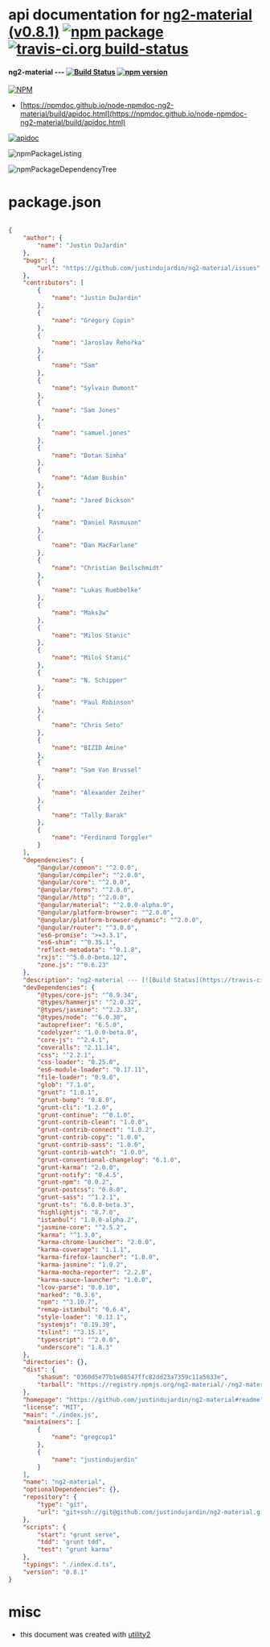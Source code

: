 # api documentation for  [ng2-material (v0.8.1)](https://github.com/justindujardin/ng2-material#readme)  [![npm package](https://img.shields.io/npm/v/npmdoc-ng2-material.svg?style=flat-square)](https://www.npmjs.org/package/npmdoc-ng2-material) [![travis-ci.org build-status](https://api.travis-ci.org/npmdoc/node-npmdoc-ng2-material.svg)](https://travis-ci.org/npmdoc/node-npmdoc-ng2-material)
#### ng2-material --- [![Build Status](https://travis-ci.org/justindujardin/ng2-material.svg?branch=master)](https://travis-ci.org/justindujardin/ng2-material) [![npm version](https://badge.fury.io/js/ng2-material.svg)](http://badge.fury.io/js/ng2-material)

[![NPM](https://nodei.co/npm/ng2-material.png?downloads=true&downloadRank=true&stars=true)](https://www.npmjs.com/package/ng2-material)

- [https://npmdoc.github.io/node-npmdoc-ng2-material/build/apidoc.html](https://npmdoc.github.io/node-npmdoc-ng2-material/build/apidoc.html)

[![apidoc](https://npmdoc.github.io/node-npmdoc-ng2-material/build/screenCapture.buildCi.browser.%252Ftmp%252Fbuild%252Fapidoc.html.png)](https://npmdoc.github.io/node-npmdoc-ng2-material/build/apidoc.html)

![npmPackageListing](https://npmdoc.github.io/node-npmdoc-ng2-material/build/screenCapture.npmPackageListing.svg)

![npmPackageDependencyTree](https://npmdoc.github.io/node-npmdoc-ng2-material/build/screenCapture.npmPackageDependencyTree.svg)



# package.json

```json

{
    "author": {
        "name": "Justin DuJardin"
    },
    "bugs": {
        "url": "https://github.com/justindujardin/ng2-material/issues"
    },
    "contributors": [
        {
            "name": "Justin DuJardin"
        },
        {
            "name": "Grégory Copin"
        },
        {
            "name": "Jaroslav Řehořka"
        },
        {
            "name": "Sam"
        },
        {
            "name": "Sylvain Dumont"
        },
        {
            "name": "Sam Jones"
        },
        {
            "name": "samuel.jones"
        },
        {
            "name": "Dotan Simha"
        },
        {
            "name": "Adam Busbin"
        },
        {
            "name": "Jared Dickson"
        },
        {
            "name": "Daniel Rasmuson"
        },
        {
            "name": "Dan MacFarlane"
        },
        {
            "name": "Christian Beilschmidt"
        },
        {
            "name": "Lukas Ruebbelke"
        },
        {
            "name": "Maks3w"
        },
        {
            "name": "Milos Stanic"
        },
        {
            "name": "Miloš Stanić"
        },
        {
            "name": "N. Schipper"
        },
        {
            "name": "Paul Robinson"
        },
        {
            "name": "Chris Seto"
        },
        {
            "name": "BIZID Amine"
        },
        {
            "name": "Sam Van Brussel"
        },
        {
            "name": "Alexander Zeiher"
        },
        {
            "name": "Tally Barak"
        },
        {
            "name": "Ferdinand Torggler"
        }
    ],
    "dependencies": {
        "@angular/common": "^2.0.0",
        "@angular/compiler": "^2.0.0",
        "@angular/core": "^2.0.0",
        "@angular/forms": "^2.0.0",
        "@angular/http": "^2.0.0",
        "@angular/material": "^2.0.0-alpha.9",
        "@angular/platform-browser": "^2.0.0",
        "@angular/platform-browser-dynamic": "^2.0.0",
        "@angular/router": "^3.0.0",
        "es6-promise": ">=3.3.1",
        "es6-shim": "^0.35.1",
        "reflect-metadata": "^0.1.8",
        "rxjs": "^5.0.0-beta.12",
        "zone.js": "^0.6.23"
    },
    "description": "ng2-material --- [![Build Status](https://travis-ci.org/justindujardin/ng2-material.svg?branch=master)](https://travis-ci.org/justindujardin/ng2-material) [![npm version](https://badge.fury.io/js/ng2-material.svg)](http://badge.fury.io/js/ng2-material)",
    "devDependencies": {
        "@types/core-js": "^0.9.34",
        "@types/hammerjs": "^2.0.32",
        "@types/jasmine": "^2.2.33",
        "@types/node": "^6.0.38",
        "autoprefixer": "6.5.0",
        "codelyzer": "1.0.0-beta.0",
        "core-js": "^2.4.1",
        "coveralls": "2.11.14",
        "css": "^2.2.1",
        "css-loader": "0.25.0",
        "es6-module-loader": "0.17.11",
        "file-loader": "0.9.0",
        "glob": "7.1.0",
        "grunt": "1.0.1",
        "grunt-bump": "0.8.0",
        "grunt-cli": "1.2.0",
        "grunt-continue": "^0.1.0",
        "grunt-contrib-clean": "1.0.0",
        "grunt-contrib-connect": "1.0.2",
        "grunt-contrib-copy": "1.0.0",
        "grunt-contrib-sass": "1.0.0",
        "grunt-contrib-watch": "1.0.0",
        "grunt-conventional-changelog": "6.1.0",
        "grunt-karma": "2.0.0",
        "grunt-notify": "0.4.5",
        "grunt-npm": "0.0.2",
        "grunt-postcss": "0.8.0",
        "grunt-sass": "^1.2.1",
        "grunt-ts": "6.0.0-beta.3",
        "highlightjs": "8.7.0",
        "istanbul": "1.0.0-alpha.2",
        "jasmine-core": "^2.5.2",
        "karma": "^1.3.0",
        "karma-chrome-launcher": "2.0.0",
        "karma-coverage": "1.1.1",
        "karma-firefox-launcher": "1.0.0",
        "karma-jasmine": "1.0.2",
        "karma-mocha-reporter": "2.2.0",
        "karma-sauce-launcher": "1.0.0",
        "lcov-parse": "0.0.10",
        "marked": "0.3.6",
        "npm": "^3.10.7",
        "remap-istanbul": "0.6.4",
        "style-loader": "0.13.1",
        "systemjs": "0.19.39",
        "tslint": "^3.15.1",
        "typescript": "^2.0.0",
        "underscore": "1.8.3"
    },
    "directories": {},
    "dist": {
        "shasum": "0360d5e77b1e08547ffc82dd23a7359c11a5833e",
        "tarball": "https://registry.npmjs.org/ng2-material/-/ng2-material-0.8.1.tgz"
    },
    "homepage": "https://github.com/justindujardin/ng2-material#readme",
    "license": "MIT",
    "main": "./index.js",
    "maintainers": [
        {
            "name": "gregcop1"
        },
        {
            "name": "justindujardin"
        }
    ],
    "name": "ng2-material",
    "optionalDependencies": {},
    "repository": {
        "type": "git",
        "url": "git+ssh://git@github.com/justindujardin/ng2-material.git"
    },
    "scripts": {
        "start": "grunt serve",
        "tdd": "grunt tdd",
        "test": "grunt karma"
    },
    "typings": "./index.d.ts",
    "version": "0.8.1"
}
```



# misc
- this document was created with [utility2](https://github.com/kaizhu256/node-utility2)
